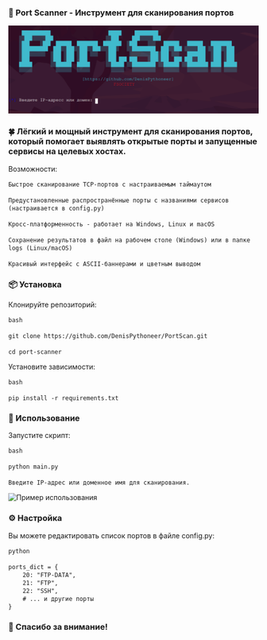 ### 🐍 Port Scanner - Инструмент для сканирования портов

![Скриншот интерфейса main.py](https://raw.githubusercontent.com/DenisPythoneer/PortScan/main/image/screenshotOne.png)

### 🍀 Лёгкий и мощный инструмент для сканирования портов, который помогает выявлять открытые порты и запущенные сервисы на целевых хостах.

Возможности:

    Быстрое сканирование TCP-портов с настраиваемым таймаутом

    Предустановленные распространённые порты с названиями сервисов (настраивается в config.py)

    Кросс-платформенность - работает на Windows, Linux и macOS

    Сохранение результатов в файл на рабочем столе (Windows) или в папке logs (Linux/macOS)

    Красивый интерфейс с ASCII-баннерами и цветным выводом

### 📦  Установка

Клонируйте репозиторий:

    bash

    git clone https://github.com/DenisPythoneer/PortScan.git
   
    cd port-scanner

Установите зависимости:

    bash

    pip install -r requirements.txt

### 🚀 Использование

Запустите скрипт:

    bash

    python main.py

    Введите IP-адрес или доменное имя для сканирования.

![Пример использования](https://raw.githubusercontent.com/DenisPythoneer/PortScan/main/image/ScreenshotTno.png)

### ⚙️ Настройка

Вы можете редактировать список портов в файле config.py:
    
    python

    ports_dict = {
        20: "FTP-DATA",
        21: "FTP",
        22: "SSH",
        # ... и другие порты
    }

### 📌 Спасибо за внимание!
